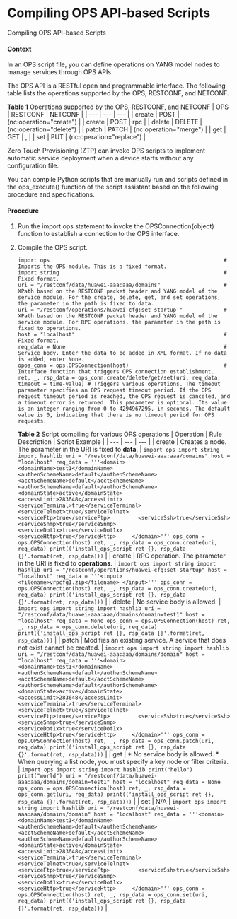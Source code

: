 Compiling OPS API-based Scripts
===============================

Compiling OPS API-based Scripts

#### Context

In an OPS script file, you can define operations on YANG model nodes to manage services through OPS APIs.

The OPS API is a RESTful open and programmable interface. The following table lists the operations supported by the OPS, RESTCONF, and NETCONF.

**Table 1** Operations supported by the OPS, RESTCONF, and NETCONF
| OPS | RESTCONF | NETCONF |
| --- | --- | --- |
| create | POST | <edit-config> (nc:operation="create") |
| create | POST | rpc |
| delete | DELETE | <edit-config> (nc:operation="delete") |
| patch | PATCH | <edit-config> (nc:operation="merge") |
| get | GET | <get-config>, <get> |
| set | PUT | <edit-config> (nc:operation="replace") |

Zero Touch Provisioning (ZTP) can invoke OPS scripts to implement automatic service deployment when a device starts without any configuration file.

You can compile Python scripts that are manually run and scripts defined in the ops\_execute() function of the script assistant based on the following procedure and specifications.


#### Procedure

1. Run the import ops statement to invoke the OPSConnection(object) function to establish a connection to the OPS interface.
2. Compile the OPS script.
   
   
   ```
   import ops                                                       # Imports the OPS module. This is a fixed format.
   import string                                                    # Fixed format.
   uri = "/restconf/data/huawei-aaa:aaa/domains"                    # XPath based on the RESTCONF packet header and YANG model of the service module. For the create, delete, get, and set operations, the parameter in the path is fixed to data.
   uri = "/restconf/operations/huawei-cfg:set-startup "             # XPath based on the RESTCONF packet header and YANG model of the service module. For RPC operations, the parameter in the path is fixed to operations.
   host = "localhost"                                               # Fixed format.
   req_data = None                                                  # Service body. Enter the data to be added in XML format. If no data is added, enter None.
   opos_conn = ops.OPSConnection(host)                              # Interface function that triggers OPS connection establishment.
   ret, _, rsp_data = ops_conn.create/delete/get/set(uri, req_data, timeout = time-value) # Triggers various operations. The timeout parameter specifies an OPS request timeout period. If the OPS request timeout period is reached, the OPS request is canceled, and a timeout error is returned. This parameter is optional. Its value is an integer ranging from 0 to 4294967295, in seconds. The default value is 0, indicating that there is no timeout period for OPS requests.
   ```
   
   **Table 2** Script compiling for various OPS operations
   | Operation | Rule Description | Script Example |
   | --- | --- | --- |
   | create | Creates a node. The parameter in the URI is fixed to **data**. | ``` import ops import string import hashlib uri = "/restconf/data/huawei-aaa:aaa/domains" host = "localhost" req_data = '''<domain>         <domainName>test1</domainName>         <authenSchemeName>default</authenSchemeName>         <acctSchemeName>default</acctSchemeName>         <authorSchemeName>default</authorSchemeName>         <domainState>active</domainState>         <accessLimit>283648</accessLimit>         <serviceTerminal>true</serviceTerminal>         <serviceTelnet>true</serviceTelnet>         <serviceFtp>true</serviceFtp>         <serviceSsh>true</serviceSsh>         <serviceSnmp>true</serviceSnmp>         <serviceDot1x>true</serviceDot1x>         <serviceHttp>true</serviceHttp>     </domain>''' ops_conn = ops.OPSConnection(host) ret, _, rsp_data = ops_conn.create(uri, req_data) print(('install_ops_script ret {}, rsp_data {}'.format(ret, rsp_data))) ``` |
   | create | RPC operation. The parameter in the URI is fixed to **operations**. | ``` import ops import string import hashlib uri = "/restconf/operations/huawei-cfg:set-startup" host = "localhost" req_data = '''<input>     <filename>vrpcfg1.zip</filename> </input>''' ops_conn = ops.OPSConnection(host) ret, _, rsp_data = ops_conn.create(uri, req_data) print(('install_ops_script ret {}, rsp_data {}'.format(ret, rsp_data))) ``` |
   | delete | No service body is allowed. | ``` import ops import string import hashlib uri = "/restconf/data/huawei-aaa:aaa/domains/domain=test1" host = "localhost" req_data = None ops_conn = ops.OPSConnection(host) ret, _, rsp_data = ops_conn.delete(uri, req_data) print(('install_ops_script ret {}, rsp_data {}'.format(ret, rsp_data))) ``` |
   | patch | Modifies an existing service. A service that does not exist cannot be created. | ``` import ops import string import hashlib uri = "/restconf/data/huawei-aaa:aaa/domains/domain" host = "localhost" req_data = '''<domain>         <domainName>test1</domainName>         <authenSchemeName>default</authenSchemeName>         <acctSchemeName>default</acctSchemeName>         <authorSchemeName>default</authorSchemeName>         <domainState>active</domainState>         <accessLimit>283648</accessLimit>         <serviceTerminal>true</serviceTerminal>         <serviceTelnet>true</serviceTelnet>         <serviceFtp>true</serviceFtp>         <serviceSsh>true</serviceSsh>         <serviceSnmp>true</serviceSnmp>         <serviceDot1x>true</serviceDot1x>         <serviceHttp>true</serviceHttp>     </domain>''' ops_conn = ops.OPSConnection(host) ret, _, rsp_data = ops_conn.patch(uri, req_data) print(('install_ops_script ret {}, rsp_data {}'.format(ret, rsp_data))) ``` |
   | get | * No service body is allowed. * When querying a list node, you must specify a key node or filter criteria. | ``` import ops import string import hashlib print("hello") print("world") uri = "/restconf/data/huawei-aaa:aaa/domains/domain=test1" host = "localhost" req_data = None ops_conn = ops.OPSConnection(host) ret, _, rsp_data = ops_conn.get(uri, req_data) print(('install_ops_script ret {}, rsp_data {}'.format(ret, rsp_data))) ``` |
   | set | N/A | ``` import ops import string import hashlib uri = "/restconf/data/huawei-aaa:aaa/domains/domain" host = "localhost" req_data = '''<domain>         <domainName>test1</domainName>         <authenSchemeName>default</authenSchemeName>         <acctSchemeName>default</acctSchemeName>         <authorSchemeName>default</authorSchemeName>         <domainState>active</domainState>         <accessLimit>283648</accessLimit>         <serviceTerminal>true</serviceTerminal>         <serviceTelnet>true</serviceTelnet>         <serviceFtp>true</serviceFtp>         <serviceSsh>true</serviceSsh>         <serviceSnmp>true</serviceSnmp>         <serviceDot1x>true</serviceDot1x>         <serviceHttp>true</serviceHttp>     </domain>''' ops_conn = ops.OPSConnection(host) ret, _, rsp_data = ops_conn.set(uri, req_data) print(('install_ops_script ret {}, rsp_data {}'.format(ret, rsp_data))) ``` |